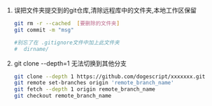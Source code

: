 1. 误把文件夹提交到的git仓库,清除远程库中的文件夹,本地工作区保留

   ```sh
   git rm -r --cached  [要删除的文件夹]
   git commit -m "msg"
   
   #别忘了在 .gitignore文件中加上此文件夹
   #  dirname/
   ```

2. git clone --depth=1 无法切换到其他分支

   ```sh
   git clone --depth 1 https://github.com/dogescript/xxxxxxx.git
   git remote set-branches origin 'remote_branch_name'
   git fetch --depth 1 origin remote_branch_name
   git checkout remote_branch_name
   ```

   